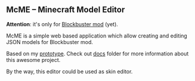 ## McME – Minecraft Model Editor

**Attention**: it's only for [Blockbuster mod](http://github.com/mchorse/blockbuster) (yet).

McME is a simple web based application which allow creating and editing JSON 
models for Blockbuster mod.

Based on my [prototype](https://gist.github.com/mchorse/b567a0fbd0f9b8f80ed480c36cfea22b). 
Check out [docs](https://github.com/mchorse/mcme/tree/master/docs) folder for more 
information about this awesome project.

By the way, this editor could be used as skin editor. 

<!-- 
    It would be cool if Mojang would integrate my implementation of JSON entity 
    models into Minecraft *giggles* 

    Lots of people may start hating me :D
-->
